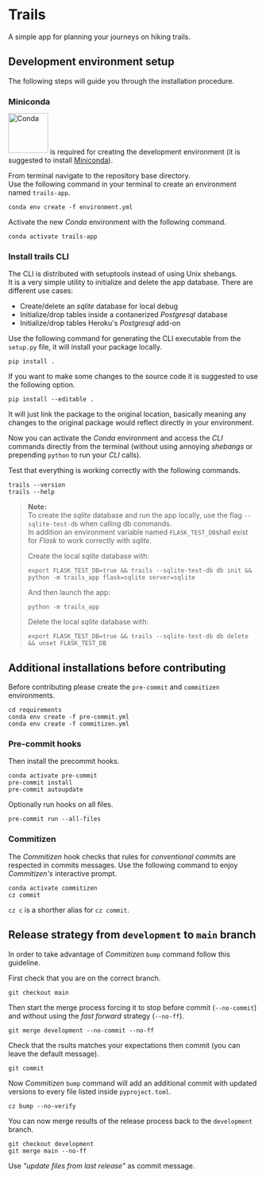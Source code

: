 # Trails

A simple app for planning your journeys on hiking trails.

## Development environment setup

The following steps will guide you through the installation procedure.

### Miniconda

[<img style="position: relative; bottom: 3px;" src="https://docs.conda.io/en/latest/_images/conda_logo.svg" alt="Conda" width="80"/>](https://docs.conda.io/en/latest/) is required for creating the development environment (it is suggested to install [Miniconda](https://docs.conda.io/en/latest/miniconda.html)).

From terminal navigate to the repository base directory.\
Use the following command in your terminal to create an environment named `trails-app`.

```
conda env create -f environment.yml
```

Activate the new _Conda_ environment with the following command.

```
conda activate trails-app
```

### Install trails CLI

The CLI is distributed with setuptools instead of using Unix shebangs.  
It is a very simple utility to initialize and delete the app database. There are different use cases:

- Create/delete an _sqlite_ database for local debug
- Initialize/drop tables inside a contanerized _Postgresql_ database
- Initialize/drop tables Heroku's _Postgresql_ add-on

Use the following command for generating the CLI executable from the `setup.py` file, it will install your package locally.

```
pip install .
```

If you want to make some changes to the source code it is suggested to use the following option.

```
pip install --editable .
```

It will just link the package to the original location, basically meaning any changes to the original package would reflect directly in your environment.

Now you can activate the _Conda_ environment and access the _CLI_ commands directly from the terminal (without using annoying _shebangs_ or prepending `python` to run your _CLI_ calls).

Test that everything is working correctly with the following commands.

```
trails --version
trails --help
```

> **Note:**  
> To create the _sqlite_ database and run the app locally, use the flag `--sqlite-test-db` when calling db commands.  
> In addition an environment variable named `FLASK_TEST_DB`shall exist for _Flask_ to work correctly with _sqlite_.
>
> Create the local _sqlite_ database with:
>
> ```
> export FLASK_TEST_DB=true && trails --sqlite-test-db db init && python -m trails_app flask=sqlite server=sqlite
> ```
>
> And then launch the app:
>
> ```
> python -m trails_app
> ```
>
> Delete the local _sqlite_ database with:
>
> ```
> export FLASK_TEST_DB=true && trails --sqlite-test-db db delete && unset FLASK_TEST_DB
> ```

## Additional installations before contributing

Before contributing please create the `pre-commit` and `commitizen` environments.

```
cd requirements
conda env create -f pre-commit.yml
conda env create -f commitizen.yml
```

### Pre-commit hooks

Then install the precommit hooks.

```
conda activate pre-commit
pre-commit install
pre-commit autoupdate
```

Optionally run hooks on all files.

```
pre-commit run --all-files
```

### Commitizen

The _Commitizen_ hook checks that rules for _conventional commits_ are respected in commits messages.
Use the following command to enjoy _Commitizen's_ interactive prompt.

```
conda activate commitizen
cz commit
```

`cz c` is a shorther alias for `cz commit`.

## Release strategy from `development` to `main` branch

In order to take advantage of _Commitizen_ `bump` command follow this guideline.

First check that you are on the correct branch.

```
git checkout main
```

Then start the merge process forcing it to stop before commit (`--no-commit`) and without using the _fast forward_ strategy (`--no-ff`).

```
git merge development --no-commit --no-ff
```

Check that the rsults matches your expectations then commit (you can leave the default message).

```
git commit
```

Now _Commitizen_ `bump` command will add an additional commit with updated versions to every file listed inside `pyproject.toml`.

```
cz bump --no-verify
```

You can now merge results of the release process back to the `development` branch.

```
git checkout development
git merge main --no-ff
```

Use _"update files from last release"_ as commit message.
